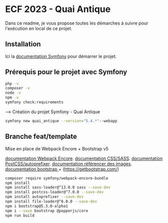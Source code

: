 # ECF 2023 - Quai Antique

Dans ce readme, je vous propose toutes les démarches à suivre pour l'exécution en local de ce projet.

## Installation

Ici la [documentation Symfony](https://symfony.com/doc/current/setup.html) pour démarrer le projet.

## Prérequis pour le projet avec Symfony

```bash
php -v
composer -v
node -v
npm -v
symfony check:requirements
```
--> Création du projet Symfony - Quai Antique

```bash
symfony new quai_antique --version="5.4.*"--webapp
```
## Branche feat/template
Mise en place de Webpack Encore + Bootstrap v5
 
[documentation Webpack Encore](https://symfony.com/doc/current/setup.html).
[documentation CSS/SASS](https://symfony.com/doc/current/frontend/encore/css-preprocessors.html).
[documentation PostCSS/autoprefixer](https://symfony.com/doc/current/frontend/encore/postcss.html).
[documentation référencer des images](https://symfony.com/doc/current/frontend/encore/copy-files.html).
[documentation bootstrap ](https://symfony.com/doc/current/frontend/encore/bootstrap.html) + (https://getbootstrap.com/)

```bash
composer require symfony/webpack-encore-bundle
npm install
npm install sass-loader@^13.0.0 sass --save-dev
npm install postcss-loader@^7.0.0 --save-dev
npm install autoprefixer --save-dev
npm install file-loader@^6.0.0 --save-dev
npm i bootstrap@5.3.0-alpha1
npm i --save bootstrap @popperjs/core
npm run build  
```

